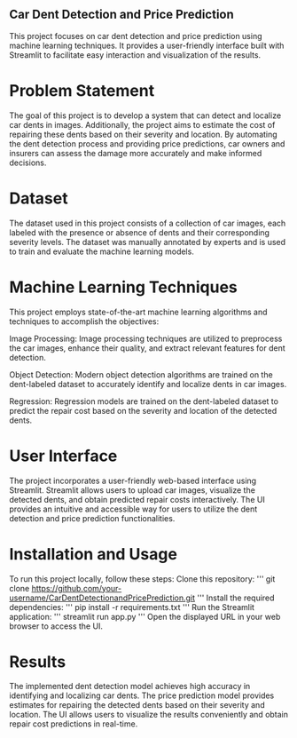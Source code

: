 ## Car Dent Detection and Price Prediction
This project focuses on car dent detection and price prediction using machine learning techniques. It provides a user-friendly interface built with Streamlit to facilitate easy interaction and visualization of the results.

# Problem Statement
The goal of this project is to develop a system that can detect and localize car dents in images. Additionally, the project aims to estimate the cost of repairing these dents based on their severity and location. By automating the dent detection process and providing price predictions, car owners and insurers can assess the damage more accurately and make informed decisions.

# Dataset
The dataset used in this project consists of a collection of car images, each labeled with the presence or absence of dents and their corresponding severity levels. The dataset was manually annotated by experts and is used to train and evaluate the machine learning models.

# Machine Learning Techniques

This project employs state-of-the-art machine learning algorithms and techniques to accomplish the objectives:

Image Processing: Image processing techniques are utilized to preprocess the car images, enhance their quality, and extract relevant features for dent detection.

Object Detection: Modern object detection algorithms are trained on the dent-labeled dataset to accurately identify and localize dents in car images.

Regression: Regression models are trained on the dent-labeled dataset to predict the repair cost based on the severity and location of the detected dents.

# User Interface
The project incorporates a user-friendly web-based interface using Streamlit. Streamlit allows users to upload car images, visualize the detected dents, and obtain predicted repair costs interactively. The UI provides an intuitive and accessible way for users to utilize the dent detection and price prediction functionalities.

# Installation and Usage

To run this project locally, follow these steps:
Clone this repository:
'''
git clone https://github.com/your-username/CarDentDetectionandPricePrediction.git
'''
Install the required dependencies:
'''
pip install -r requirements.txt
'''
Run the Streamlit application:
'''
streamlit run app.py
'''
Open the displayed URL in your web browser to access the UI.

# Results
The implemented dent detection model achieves high accuracy in identifying and localizing car dents. The price prediction model provides estimates for repairing the detected dents based on their severity and location. The UI allows users to visualize the results conveniently and obtain repair cost predictions in real-time.
